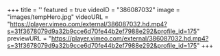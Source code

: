 +++
 title = ''
 featured = true
 videoID = "386087032"
 image = "images/tempHero.jpg"
 videoURL = "https://player.vimeo.com/external/386087032.hd.mp4?s=31f3678079d9a32b9cce6d70fe44b2ef7988e292&profile_id=175"
 previewURL = "https://player.vimeo.com/external/386087032.hd.mp4?s=31f3678079d9a32b9cce6d70fe44b2ef7988e292&profile_id=175"
+++